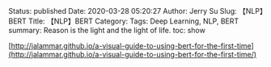 Status: published
Date: 2020-03-28 05:20:27
Author: Jerry Su
Slug: 【NLP】BERT
Title: 【NLP】BERT
Category: 
Tags: Deep Learning, NLP, BERT
summary: Reason is the light and the light of life.
toc: show

[http://jalammar.github.io/a-visual-guide-to-using-bert-for-the-first-time](http://jalammar.github.io/a-visual-guide-to-using-bert-for-the-first-time/)
